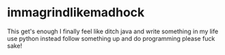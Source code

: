 # immagrindlikemadhock
This get's enough I finally feel like ditch java and write something in my life use python instead follow something up and do programming please fuck sake!
